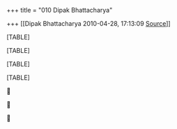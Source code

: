 +++
title = "010 Dipak Bhattacharya"

+++
[[Dipak Bhattacharya	2010-04-28, 17:13:09 [Source](https://groups.google.com/g/bvparishat/c/Uldod9zSn5I)]]



[TABLE]

[TABLE]

[TABLE]

[TABLE]







